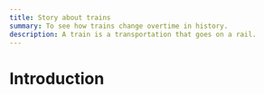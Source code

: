 ```yaml
---
title: Story about trains
summary: To see how trains change overtime in history.
description: A train is a transportation that goes on a rail.
---
```

# Introduction

